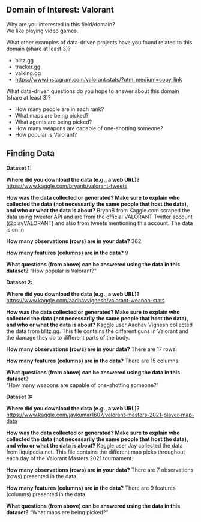 ## **Domain of Interest: Valorant** 

Why are you interested in this field/domain?  
We like playing video games. 

What other examples of data-driven projects have you found related to this domain (share at least 3)?  
- blitz.gg 
- tracker.gg
- valking.gg
- https://www.instagram.com/valorant.stats/?utm_medium=copy_link 


What data-driven questions do you hope to answer about this domain (share at least 3)?  

- How many people are in each rank?
- What maps are being picked?
- What agents are being picked?
- How many weapons are capable of one-shotting someone?
- How popular is Valorant?
 
 
## **Finding Data**
**Dataset 1:**

**Where did you download the data (e.g., a web URL)?**
https://www.kaggle.com/bryanb/valorant-tweets 

**How was the data collected or generated? Make sure to explain who collected the data (not necessarily the same people that host the data), and who or what the data is about?**
BryanB from Kaggle.com scraped the data using tweeter API and are from the official VALORANT Twitter account (@playVALORANT) and also from tweets mentioning this account. The data is on in

**How many observations (rows) are in your data?** 
362

**How many features (columns) are in the data?**
9

**What questions (from above) can be answered using the data in this dataset?**
“How popular is Valorant?“


**Dataset 2:**

**Where did you download the data (e.g., a web URL)?**
https://www.kaggle.com/aadhavvignesh/valorant-weapon-stats 

**How was the data collected or generated? Make sure to explain who collected the data (not necessarily the same people that host the data), and who or what the data is about?**
Kaggle user Aadhav Vignesh collected the data from blitz.gg. This file contains the different guns in Valorant and the damage they do to different parts of the body.

**How many observations (rows) are in your data?**
There are 17 rows.

**How many features (columns) are in the data?**
There are 15 columns.

**What questions (from above) can be answered using the data in this dataset?**  
“How many weapons are capable of one-shotting someone?”

**Dataset 3:**

**Where did you download the data (e.g., a web URL)?**
https://www.kaggle.com/jaykumar1607/valorant-masters-2021-player-map-data 

**How was the data collected or generated? Make sure to explain who collected the data (not necessarily the same people that host the data), and who or what the data is about?**
Kaggle user Jay collected the data from liquipedia.net. This file contains the different map picks throughout each day of the Valorant Masters 2021 tournament. 

**How many observations (rows) are in your data?**
There are 7 observations (rows) presented in the data. 

**How many features (columns) are in the data?**
There are 9 features (columns) presented in the data. 

**What questions (from above) can be answered using the data in this dataset?**
“What maps are being picked?”

